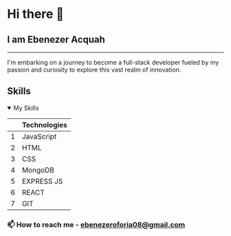 # Hi there 👋

## I am Ebenezer Acquah

-----------
I'm embarking on a journey to become a full-stack developer fueled by my passion and curiosity to explore this vast realm of innovation. 


## Skills

  <details open>
<summary>My Skills</summary>

|    | Technologies |
|-----:|-----------|
|     1| JavaScript|
|     2| HTML      |
|     3| CSS       |
|     4| MongoDB   |
|     5| EXPRESS JS|
|     6| REACT     |
|     7| GIT       |

  </details>
 


### 📫 How to reach me - ebenezeroforia08@gmail.com
<!--
**hermes-4/hermes-4** is a ✨ _special_ ✨ repository because its `README.md` (this file) appears on your GitHub profile.

Here are some ideas to get you started:

- 🔭 I’m currently working on ...
- 🌱 I’m currently learning ...
- 👯 I’m looking to collaborate on ...
- 🤔 I’m looking for help with ...
- 💬 Ask me about ...
- 📫 How to reach me: ...
- 😄 Pronouns: ...
- ⚡ Fun fact: ...
-->

